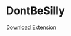 # DontBeSilly
<a href = "https://github.com/sweetro/DontBeSilly/blob/master/fakebook.crx?raw=true">Download Extension</a>
